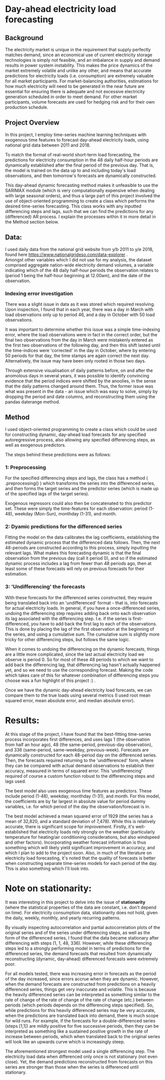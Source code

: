 # Day-ahead electricity load forecasting

## Background

The electricity market is unique in the requirement that supply perfectly matches demand, since an economical use of current electricity storage technologies is simply not feasible, and an imbalance in supply and demand results in power system instability. This makes the price dynamics of the market extremely volatile and unlike any other, and means that accurate predictions for electricity loads (i.e. consumption) are extremely valuable for all market participants. For market-balancing authorities, estimations for how much electricity will need to be generated in the near future are essential for ensuring there is adequate and not excessive electricity generation scheduled in order to meet demand. For other market participants, volume forecasts are used for hedging risk and for their own production schedule.

## Project Overview

In this project, I employ time-series machine learning techniques with exogenous time features to forecast day-ahead electricity loads, using national grid data between 2011 and 2018.

To match the format of real-world short-term load forecasting, the predictions for electricity consumption in the 48 daily half-hour periods are dynamically established after the final period of the previous day. That is, the model is trained on the data up to and including today's load observations, and then tomorrow's forecasts are dynamically constructed.

This day-ahead dynamic forecasting method makes it unfeasible to use the SARIMAX module (which is very computationally expensive when dealing with large seasonal orders), and thus a large part of this project involved the use of object-oriented programming to create a class which performs the desired time-series forecasting. This class works with any inputted differencing steps and lags, such that we can find the predictions for any (differenced) AR process. I explain the processes within it in more detail in the Method section below.

## Data:

I used daily data from the national grid website from y/b 2011 to y/e 2018, found here https://www.nationalgrideso.com/data-explorer .  
Amongst other variables which I did not use for my analysis, the dataset comprised aggregate nation-wide electricity demand volumes, a variable indicating which of the 48 daily half-hour periods the observation relates to (period 1 being the half-hour beginning at 12.00am), and the date of the observation.

### Indexing error investigation

There was a slight issue in data as it was stored which required resolving. Upon inspection, I found that in each year, there was a day in March with load observations only up to period 46, and a day in October with 50 load observations.

It was important to determine whether this issue was a simple time-indexing error, where the load observations were in fact in the correct order, but the final two observations from the day in March were mistakenly entered as the first two observations of the following day, and then this shift lasted until the time-indices were 'corrected' in the day in October, where by entering 50 periods for that day, the time stamps are again correct the next day. Alternatively, the issue may have been only rooted in those two days. 

Through extensive visualisation of daily patterns before, on and after the anomolous days in several years, it was possible to identify convincing evidence that the period indices were shifted by the anoolies, in the sense that the daily patterns changed around them. Thus, the former issue was what was present in the data - an issue which was easy to solve, simply by dropping the period and date columns, and reconstructing them using the pandas daterange method.

## Method

I used object-oriented programming to create a class which could be used for constructing dynamic, day-ahead load forecasts for any specified autoregressive process, also allowing any specified differencing steps, as well as exogenous predictors. 

The steps behind these predictions were as follows:
### 1: Preprocessing

For the specified differencing steps and lags, the class has a method ( .preprocessing() ) which transforms the series into the differenced series, and then forms the target series and the predictor series (which is made up of the specified lags of the target series).

Exogenous regressors could also then be concatenated to this predictor set. These were simply the time-features for each observation: period (1-48), weekday (Mon-Sun), monthday (1-31), and month.

### 2: Dyamic predictions for the differenced series

Fitting the model on the data calibrates the lag coefficients, establishing the estimated dynamic process that the differenced data follows. Then, the next 48-periods are constructed according to this process, simply inputting the relevant lags. What makes this forecasting dynamic is that the final observation from the previous day (call it period 0), and so if the estimated dynamic process includes a lag from fewer than 48 periods ago, then at least some of these forecasts will rely on previous forecasts for their estimation.

### 3: 'Undifferencing' the forecasts

With these forecasts for the differenced series constructed, they require being translated back into an 'undifferenced' format - that is, into forecasts for actual electricity loads. In general, if you have a once-differenced series, undoing the differencing step requires adding back onto each observation its lag associated with the differencing step. I.e. if the series is first-differenced, you have to add back the first lag to each of the observations. This is done by placing the lag of the first observation at the beginning of the series, and using a cumulative sum. The cumulative sum is slightly more tricky for other differencing steps, but follows the same logic.

When it comes to undoing the differencing on the dynamic forecasts, things are a little more complicated, since the last actual electricity load we observe is period 0. So for most of these 48 periods to which we want to add back the differencing lag, that differencing lag hasn't actually happened yet, and so we need to use the corresponding forecast. Making the code which takes care of this for whatever combination of differencing steps you choose was a fun highlight of this project :) .

Once we have the dynamic day-ahead electricity load forecasts, we can compare them to the true loads using several metrics (I used root mean squared error, mean absolute error, and median absolute error).

# Results:

At this stage of the project, I have found that the best-fitting time-series process incorporates first differences, and uses lags 1 (the observation from half an hour ago), 48 (the same-period, previous-day observation), and 336 (same-period, same-weekday, previous-week). Forecasts are dynamically constructed for each 48-period day on the differenced series. Then, the forecasts required returning to the 'undifferenced' form, where they can be compared with actual demand observations to establish their accuracy, measured in terms of squared error. This 'undifferencing' required of course a custom function robust to the differencing steps and lags used. 

The best model also uses exogenous time features as predictors. These include period (1-48), weekday, monthday (1-31), and month. For this model, the coefficients are by far largest in absolute value for period dummy variables, i.e. for which period of the day the observation/forecast is in.

The best model achieved a mean squared error of 1929 (the series has a mean of 32,820, and a standard deviation of 7,478). While this is relatively accurate, there is significant scope for improvement. Firstly, it's well-established that electricity loads rely strongly on the weather (particularly temperature for heating/air conditioning considerations, but also windspeed and other factors). Incorporating weather forecast information is thus something which will likely yield significant improvement in accuracy, and which I plan to add to the project soon. Also, in much of the literature on electricity load forecasting, it's noted that the quality of forecasts is better when constructing separate time-series models for each period of the day. This is also something which I'll look into.

# Note on stationarity:

It was interesting in this project to delve into the issue of **stationarity** (where the statistical properties of the data are constant, i.e. don't depend on time). For electricity consumption data, stationarity does not hold, given the daily, weekly, monthly, and yearly recurring patterns.  

By visually inspecting autocorrelation and partial autocorrelation plots of the original series and of the series under differencing steps, as well as the form of the differenced series, I found that the data became stationary after differencing with steps (1, 1, 48, 336). However, while these differencing steps led to a strongly performing model in terms of predictions for the differenced series, the demand forecasts that resulted from dynamically reconstructing (dynamic, day-ahead) differenced forecasts were extremely poor.  

For all models tested, there was increasing error in forecasts as the period of the day increased, since errors accrue when they are dynamic. However, when the demand forecasts are constructed from predictions on a heavily differenced series, things get very inaccurate and volatile. This is because the heavily differenced series can be interpreted as something similar to the rate of change of the rate of change of the rate of change (etc.) between periods (which periods depends on the differencing steps specified). So, while predictions for this heavily differenced series may be very accurate, when the predictions are translated back into demand, there is much scope for wild runs. For example, if the forecasts for a double-differenced series (steps [1,1]) are mildly positive for five successive periods, then they can be interpreted as something like a sustained positive growth in the rate of increase between periods, which when translated back to the original series will look like an upwards curve which is increasingly steep.  

The aforementioned strongest model used a single differencing step. The electricity load data when differenced only once is not stationary (not even close). Yet, the demand predictions reconstructed from forecasts on this series are stronger than those when the series is differenced until stationary.

